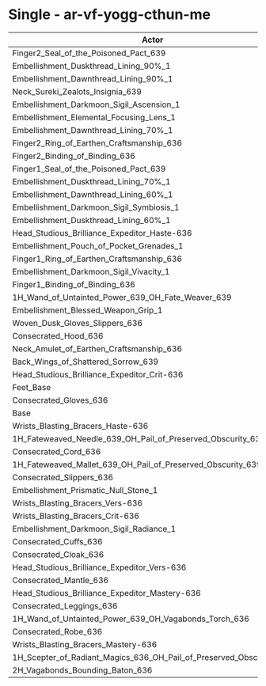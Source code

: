 # Single - ar-vf-yogg-cthun-me
| Actor | DPS | Increase |
|---|:---:|:---:|
|Finger2_Seal_of_the_Poisoned_Pact_639|1270257|0.77%|
|Embellishment_Duskthread_Lining_90%_1|1270076|0.75%|
|Embellishment_Dawnthread_Lining_90%_1|1269811|0.73%|
|Neck_Sureki_Zealots_Insignia_639|1268808|0.65%|
|Embellishment_Darkmoon_Sigil_Ascension_1|1268197|0.60%|
|Embellishment_Elemental_Focusing_Lens_1|1267817|0.57%|
|Embellishment_Dawnthread_Lining_70%_1|1267684|0.56%|
|Finger2_Ring_of_Earthen_Craftsmanship_636|1267451|0.54%|
|Finger2_Binding_of_Binding_636|1267293|0.53%|
|Finger1_Seal_of_the_Poisoned_Pact_639|1267189|0.52%|
|Embellishment_Duskthread_Lining_70%_1|1267168|0.52%|
|Embellishment_Dawnthread_Lining_60%_1|1266453|0.46%|
|Embellishment_Darkmoon_Sigil_Symbiosis_1|1266252|0.45%|
|Embellishment_Duskthread_Lining_60%_1|1266220|0.45%|
|Head_Studious_Brilliance_Expeditor_Haste-636|1264054|0.27%|
|Embellishment_Pouch_of_Pocket_Grenades_1|1263754|0.25%|
|Finger1_Ring_of_Earthen_Craftsmanship_636|1263108|0.20%|
|Embellishment_Darkmoon_Sigil_Vivacity_1|1262850|0.18%|
|Finger1_Binding_of_Binding_636|1262784|0.17%|
|1H_Wand_of_Untainted_Power_639_OH_Fate_Weaver_639|1262768|0.17%|
|Embellishment_Blessed_Weapon_Grip_1|1262297|0.13%|
|Woven_Dusk_Gloves_Slippers_636|1261830|0.10%|
|Consecrated_Hood_636|1261804|0.10%|
|Neck_Amulet_of_Earthen_Craftsmanship_636|1261625|0.08%|
|Back_Wings_of_Shattered_Sorrow_639|1260903|0.02%|
|Head_Studious_Brilliance_Expeditor_Crit-636|1260757|0.01%|
|Feet_Base|1260698|0.01%|
|Consecrated_Gloves_636|1260630|0.00%|
|Base|1260599|0.00%|
|Wrists_Blasting_Bracers_Haste-636|1260496|-0.01%|
|1H_Fateweaved_Needle_639_OH_Pail_of_Preserved_Obscurity_639|1259907|-0.05%|
|Consecrated_Cord_636|1259870|-0.06%|
|1H_Fateweaved_Mallet_639_OH_Pail_of_Preserved_Obscurity_639|1259739|-0.07%|
|Consecrated_Slippers_636|1259677|-0.07%|
|Embellishment_Prismatic_Null_Stone_1|1259671|-0.07%|
|Wrists_Blasting_Bracers_Vers-636|1259637|-0.08%|
|Wrists_Blasting_Bracers_Crit-636|1259483|-0.09%|
|Embellishment_Darkmoon_Sigil_Radiance_1|1259440|-0.09%|
|Consecrated_Cuffs_636|1259286|-0.10%|
|Consecrated_Cloak_636|1259237|-0.11%|
|Head_Studious_Brilliance_Expeditor_Vers-636|1259183|-0.11%|
|Consecrated_Mantle_636|1259081|-0.12%|
|Head_Studious_Brilliance_Expeditor_Mastery-636|1258909|-0.13%|
|Consecrated_Leggings_636|1258879|-0.14%|
|1H_Wand_of_Untainted_Power_639_OH_Vagabonds_Torch_636|1258739|-0.15%|
|Consecrated_Robe_636|1258694|-0.15%|
|Wrists_Blasting_Bracers_Mastery-636|1258074|-0.20%|
|1H_Scepter_of_Radiant_Magics_636_OH_Pail_of_Preserved_Obscurity_639|1256098|-0.36%|
|2H_Vagabonds_Bounding_Baton_636|1254032|-0.52%|
